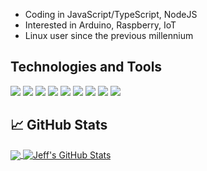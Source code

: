 - Coding in JavaScript/TypeScript, NodeJS
- Interested in Arduino, Raspberry, IoT
- Linux user since the previous millennium

## Technologies and Tools

![](https://img.shields.io/npm/v/npm.svg?logo=nodedotjs)
![](https://img.shields.io/badge/os-linux-blue?logo=linux)
![](https://img.shields.io/badge/shell-bash-blue?logo=gnubash)
![](https://img.shields.io/badge/editor-vscode-blue?logo=visualstudiocode)
![](https://img.shields.io/badge/cloud-amazon%20AWS-blue?logo=amazon)
![](https://img.shields.io/badge/database-PostgreSQL-blue?logo=postgresql)
![](https://img.shields.io/badge/database-MariaDB-blue?logo=mariadb)
![](https://img.shields.io/badge/tools-Docker-blue?logo=docker)
![](https://img.shields.io/badge/Config_Management-Salt_Project-informational?style=flat&logo=saltproject&color=0091da)

## &#x1f4c8; GitHub Stats

<a href="https://github.com/chrean/chrean">
  <img align="center" src="https://github-readme-stats.vercel.app/api/top-langs/?username=chrean&hide=html&&theme=tokyonight&langs_count=3" />
</a>
<a href="https://github.com/jeff350/jeff350">
  <img align="center" src="https://github-readme-stats.vercel.app/api?username=chrean&show_icons=true&line_height=27&count_private=true&theme=tokyonight" alt="Jeff's GitHub Stats" />
</a>
